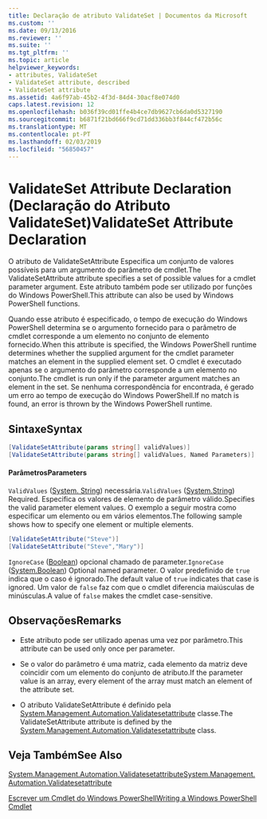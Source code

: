 ```yaml
---
title: Declaração de atributo ValidateSet | Documentos da Microsoft
ms.custom: ''
ms.date: 09/13/2016
ms.reviewer: ''
ms.suite: ''
ms.tgt_pltfrm: ''
ms.topic: article
helpviewer_keywords:
- attributes, ValidateSet
- ValidateSet attribute, described
- ValidateSet attribute
ms.assetid: 4a6f97ab-45b2-4f3d-84d4-30acf8e074d0
caps.latest.revision: 12
ms.openlocfilehash: b036f39cd01ffe4b4ce7db9627cb6da0d5327190
ms.sourcegitcommit: b6871f21bd666f9cd71dd336bb3f844cf472b56c
ms.translationtype: MT
ms.contentlocale: pt-PT
ms.lasthandoff: 02/03/2019
ms.locfileid: "56850457"
---
```

# <a name="validateset-attribute-declaration"></a><span data-ttu-id="52bb4-102">ValidateSet Attribute Declaration (Declaração do Atributo ValidateSet)</span><span class="sxs-lookup"><span data-stu-id="52bb4-102">ValidateSet Attribute Declaration</span></span>

<span data-ttu-id="52bb4-103">O atributo de ValidateSetAttribute Especifica um conjunto de valores possíveis para um argumento do parâmetro de cmdlet.</span><span class="sxs-lookup"><span data-stu-id="52bb4-103">The ValidateSetAttribute attribute specifies a set of possible values for a cmdlet parameter argument.</span></span> <span data-ttu-id="52bb4-104">Este atributo também pode ser utilizado por funções do Windows PowerShell.</span><span class="sxs-lookup"><span data-stu-id="52bb4-104">This attribute can also be used by Windows PowerShell functions.</span></span>

<span data-ttu-id="52bb4-105">Quando esse atributo é especificado, o tempo de execução do Windows PowerShell determina se o argumento fornecido para o parâmetro de cmdlet corresponde a um elemento no conjunto de elemento fornecido.</span><span class="sxs-lookup"><span data-stu-id="52bb4-105">When this attribute is specified, the Windows PowerShell runtime determines whether the supplied argument for the cmdlet parameter matches an element in the supplied element set.</span></span> <span data-ttu-id="52bb4-106">O cmdlet é executado apenas se o argumento do parâmetro corresponde a um elemento no conjunto.</span><span class="sxs-lookup"><span data-stu-id="52bb4-106">The cmdlet is run only if the parameter argument matches an element in the set.</span></span> <span data-ttu-id="52bb4-107">Se nenhuma correspondência for encontrada, é gerado um erro ao tempo de execução do Windows PowerShell.</span><span class="sxs-lookup"><span data-stu-id="52bb4-107">If no match is found, an error is thrown by the Windows PowerShell runtime.</span></span>

## <a name="syntax"></a><span data-ttu-id="52bb4-108">Sintaxe</span><span class="sxs-lookup"><span data-stu-id="52bb4-108">Syntax</span></span>

```csharp
[ValidateSetAttribute(params string[] validValues)]
[ValidateSetAttribute(params string[] validValues, Named Parameters)]
```

#### <a name="parameters"></a><span data-ttu-id="52bb4-109">Parâmetros</span><span class="sxs-lookup"><span data-stu-id="52bb4-109">Parameters</span></span>

<span data-ttu-id="52bb4-110">`ValidValues` ([System. String](/dotnet/api/System.String)) necessária.</span><span class="sxs-lookup"><span data-stu-id="52bb4-110">`ValidValues` ([System.String](/dotnet/api/System.String)) Required.</span></span> <span data-ttu-id="52bb4-111">Especifica os valores de elemento de parâmetro válido.</span><span class="sxs-lookup"><span data-stu-id="52bb4-111">Specifies the valid parameter element values.</span></span> <span data-ttu-id="52bb4-112">O exemplo a seguir mostra como especificar um elemento ou em vários elementos.</span><span class="sxs-lookup"><span data-stu-id="52bb4-112">The following sample shows how to specify one element or multiple elements.</span></span>

```csharp
[ValidateSetAttribute("Steve")]
[ValidateSetAttribute("Steve","Mary")]
```

<span data-ttu-id="52bb4-113">`IgnoreCase` ([Boolean](/dotnet/api/System.Boolean)) opcional chamado de parameter.</span><span class="sxs-lookup"><span data-stu-id="52bb4-113">`IgnoreCase` ([System.Boolean](/dotnet/api/System.Boolean)) Optional named parameter.</span></span> <span data-ttu-id="52bb4-114">O valor predefinido de `true` indica que o caso é ignorado.</span><span class="sxs-lookup"><span data-stu-id="52bb4-114">The default value of `true` indicates that case is ignored.</span></span> <span data-ttu-id="52bb4-115">Um valor de `false` faz com que o cmdlet diferencia maiúsculas de minúsculas.</span><span class="sxs-lookup"><span data-stu-id="52bb4-115">A value of `false` makes the cmdlet case-sensitive.</span></span>

## <a name="remarks"></a><span data-ttu-id="52bb4-116">Observações</span><span class="sxs-lookup"><span data-stu-id="52bb4-116">Remarks</span></span>

- <span data-ttu-id="52bb4-117">Este atributo pode ser utilizado apenas uma vez por parâmetro.</span><span class="sxs-lookup"><span data-stu-id="52bb4-117">This attribute can be used only once per parameter.</span></span>

- <span data-ttu-id="52bb4-118">Se o valor do parâmetro é uma matriz, cada elemento da matriz deve coincidir com um elemento do conjunto de atributo.</span><span class="sxs-lookup"><span data-stu-id="52bb4-118">If the parameter value is an array, every element of the array must match an element of the attribute set.</span></span>

- <span data-ttu-id="52bb4-119">O atributo ValidateSetAttribute é definido pela [System.Management.Automation.Validatesetattribute](/dotnet/api/System.Management.Automation.ValidateSetAttribute) classe.</span><span class="sxs-lookup"><span data-stu-id="52bb4-119">The ValidateSetAttribute attribute is defined by the [System.Management.Automation.Validatesetattribute](/dotnet/api/System.Management.Automation.ValidateSetAttribute) class.</span></span>

## <a name="see-also"></a><span data-ttu-id="52bb4-120">Veja Também</span><span class="sxs-lookup"><span data-stu-id="52bb4-120">See Also</span></span>

[<span data-ttu-id="52bb4-121">System.Management.Automation.Validatesetattribute</span><span class="sxs-lookup"><span data-stu-id="52bb4-121">System.Management.Automation.Validatesetattribute</span></span>](/dotnet/api/System.Management.Automation.ValidateSetAttribute)

[<span data-ttu-id="52bb4-122">Escrever um Cmdlet do Windows PowerShell</span><span class="sxs-lookup"><span data-stu-id="52bb4-122">Writing a Windows PowerShell Cmdlet</span></span>](./writing-a-windows-powershell-cmdlet.md)
